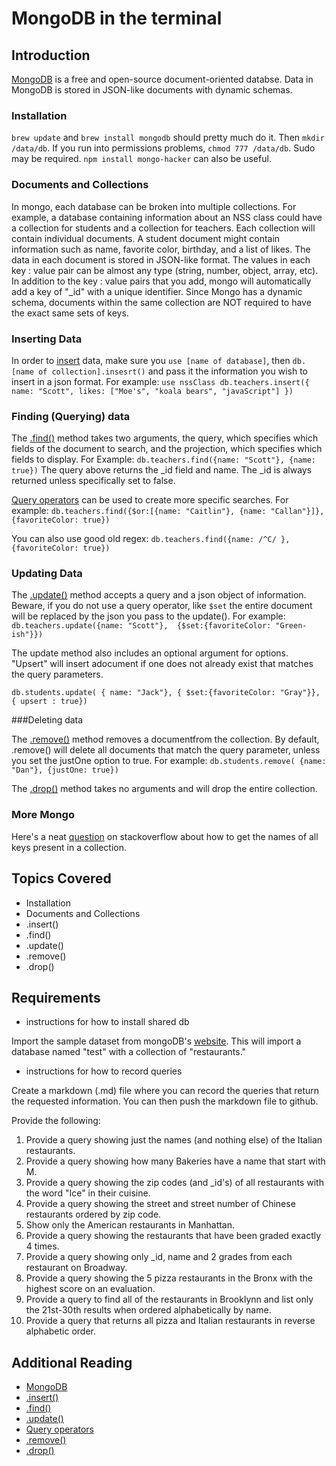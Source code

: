 # MongoDB in the terminal

## Introduction

[MongoDB](https://www.mongodb.com/) is a free and open-source document-oriented databse. Data in MongoDB is stored in JSON-like documents with dynamic schemas.

### Installation

`brew update` and `brew install mongodb` should pretty much do it. Then `mkdir /data/db`. If you run into permissions problems, `chmod 777 /data/db`. Sudo may be required. `npm install mongo-hacker` can also be useful.

### Documents and Collections

In mongo, each database can be broken into multiple collections. For example, a database containing information about an NSS class could have a collection for students and a collection for teachers. Each collection will contain individual documents. A student document might contain information such as name, favorite color, birthday, and a list of likes. The data in each document is stored in JSON-like format. The values in each key : value pair can be almost any type (string, number, object, array, etc). In addition to the key : value pairs that you add, mongo will automatically add a key of "_id" with a unique  identifier. Since Mongo has a dynamic schema, documents within the same collection are NOT required to have the exact same sets of keys.

### Inserting Data

In order to [insert](https://docs.mongodb.com/manual/reference/method/db.collection.insert/) data, make sure you `use [name of database]`, then `db.[name of collection].insesrt()` and pass it the information you wish to insert in a json format. For example:
`
use nssClass
db.teachers.insert({
  name: "Scott",
  likes: ["Moe's", "koala bears", "javaScript"]
})
`

### Finding (Querying) data

The [.find()](https://docs.mongodb.com/manual/reference/method/db.collection.find/) method takes two arguments, the query, which specifies which fields of the document to search, and the projection, which specifies which fields to display. For Example:
`
db.teachers.find({name: "Scott"}, {name: true})
`
The query above returns the _id field and name. The _id is always returned unless specifically set to false.

[Query operators](https://docs.mongodb.com/manual/reference/operator/query/) can be used to create more specific searches. For example:
`
db.teachers.find({$or:[{name: "Caitlin"}, {name: "Callan"}]}, {favoriteColor: true})
`

You can also use good old regex:
`
db.teachers.find({name: /^C/ }, {favoriteColor: true})
`
### Updating Data

The [.update()](https://docs.mongodb.com/manual/reference/method/db.collection.insert/) method accepts a query and a json object of information. Beware, if you do not use a query operator, like `$set`  the entire document will be replaced by the json you pass to the update(). For example:
`
db.teachers.update({name: "Scott"}, 
                    {$set:{favoriteColor: "Green-ish"}})
`

The update method also includes an optional argument for options. "Upsert" will insert adocument if one does not already exist that matches the query parameters.

`
db.students.update( { name: "Jack"},
                    { $set:{favoriteColor: "Gray"}}, 
                    { upsert : true})
`

###Deleting data

The [.remove()](https://docs.mongodb.com/manual/reference/method/db.collection.remove/) method removes a documentfrom the collection. By default, .remove() will delete all documents that match the query parameter, unless you set the justOne option to true. For example:
`
db.students.remove( {name: "Dan"}, {justOne: true})
`

The [.drop()](https://docs.mongodb.com/manual/reference/method/db.collection.drop/) method takes no arguments and will drop the entire collection.

### More Mongo

Here's a neat [question](http://stackoverflow.com/questions/2298870/mongodb-get-names-of-all-keys-in-collection) on stackoverflow about how to get the names of all keys present in a collection.


## Topics Covered

-   Installation
-   Documents and Collections
-   .insert()
-   .find()
-   .update()
-   .remove()
-   .drop()

## Requirements

- instructions for how to install shared db

Import the sample dataset from mongoDB's [website](https://docs.mongodb.com/getting-started/shell/import-data/). This will import a database named "test" with a collection of "restaurants."

- instructions for how to record queries 

Create a markdown (.md) file where you can record the queries that return the requested information. You can then push the markdown file to github.

Provide the following:

1. Provide a query showing just the names (and nothing else) of the Italian restaurants.
2. Provide a query showing how many Bakeries have a name that start with M.
3. Provide a query showing the zip codes (and _id's) of all restaurants with the word "Ice" in their cuisine.
4. Provide a query showing the street and street number of Chinese restaurants ordered by zip code.
5. Show only the American restaurants in Manhattan.
6. Provide a query showing the restaurants that have been graded exactly 4 times.
7. Provide a query showing only _id, name and 2 grades from each restaurant on Broadway.
8. Provide a query showing the 5 pizza restaurants in the Bronx with the highest score on an evaluation.
9. Provide a query to find all of the restaurants in Brooklynn and list only the 21st-30th results when ordered alphabetically by name.
10. Provide a query that returns all pizza and Italian restaurants in reverse alphabetic order.


## Additional Reading

-   [MongoDB](https://www.mongodb.com/)
-   [.insert()](https://docs.mongodb.com/manual/reference/method/db.collection.insert/)
-   [.find()](https://docs.mongodb.com/manual/reference/method/db.collection.find/)
-   [.update()](https://docs.mongodb.com/manual/reference/method/db.collection.insert/)
-   [Query operators](https://docs.mongodb.com/manual/reference/operator/query/)
-   [.remove()](https://docs.mongodb.com/manual/reference/method/db.collection.remove/)
-   [.drop()](https://docs.mongodb.com/manual/reference/method/db.collection.drop/)